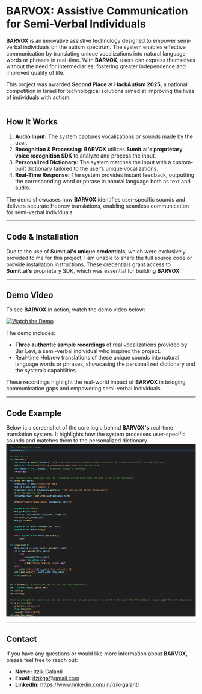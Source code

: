 # BARVOX: Assistive Communication for Semi-Verbal Individuals

**BARVOX** is an innovative assistive technology designed to empower semi-verbal individuals on the autism spectrum. The system enables effective communication by translating unique vocalizations into natural language words or phrases in real-time. With **BARVOX**, users can express themselves without the need for intermediaries, fostering greater independence and improved quality of life.

This project was awarded **Second Place** at **HackAutism 2025**, a national competition in Israel for technological solutions aimed at improving the lives of individuals with autism.

---

## How It Works

1. **Audio Input:** The system captures vocalizations or sounds made by the user.
2. **Recognition & Processing:** **BARVOX** utilizes **Sumit.ai's proprietary voice recognition SDK** to analyze and process the input.
3. **Personalized Dictionary:** The system matches the input with a custom-built dictionary tailored to the user’s unique vocalizations.
4. **Real-Time Response:** The system provides instant feedback, outputting the corresponding word or phrase in natural language both as text and audio.

The demo showcases how **BARVOX** identifies user-specific sounds and delivers accurate Hebrew translations, enabling seamless communication for semi-verbal individuals.

---

## Code & Installation

Due to the use of **Sumit.ai's unique credentials**, which were exclusively provided to me for this project, I am unable to share the full source code or provide installation instructions. These credentials grant access to **Sumit.ai's** proprietary SDK, which was essential for building **BARVOX**.

---

## Demo Video

To see **BARVOX** in action, watch the demo video below:

[![Watch the Demo](https://img.youtube.com/vi/your_video_id/0.jpg)](https://github.com/IZ1KG/BarVox/blob/main/DEMO%20-%20Made%20with%20Clipchamp.mp4)

The demo includes:
- **Three authentic sample recordings** of real vocalizations provided by Bar Levi, a semi-verbal individual who inspired the project.
- Real-time Hebrew translations of these unique sounds into natural language words or phrases, showcasing the personalized dictionary and the system’s capabilities.

These recordings highlight the real-world impact of **BARVOX** in bridging communication gaps and empowering semi-verbal individuals.

---

## Code Example

Below is a screenshot of the core logic behind **BARVOX's** real-time translation system. It highlights how the system processes user-specific sounds and matches them to the personalized dictionary.
![Code Screenshot](https://github.com/IZ1KG/BarVox/blob/main/Screenshot%202025-01-19%20212555.png)

---

## Contact

If you have any questions or would like more information about **BARVOX**, please feel free to reach out:

- **Name:** Itzik Galanti  
- **Email:** itzikga@gmail.com
- **LinkedIn:** https://www.linkedin.com/in/izik-galanti
